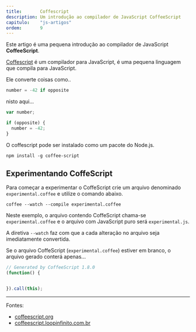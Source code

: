 ```yaml
---
title:       Coffescript
description: Um introdução ao compilador de JavaScript CoffeeScript
capitulo:    "js-artigos"
ordem:       9
---
```


Este artigo é uma pequena introdução ao compilador de JavaScript __CoffeeScript__.

[Coffescript](http://coffeescript.org/ "link-externo") é um compilador para JavaScript, é uma pequena linguagem que 
compila para JavaScript.

Ele converte coisas como..

```javascript
number = -42 if opposite
```

nisto aqui...

```javascript
var number;

if (opposite) {
  number = -42;
}
```

O coffescript pode ser instalado como um pacote do Node.js.

    npm install -g coffee-script


Experimentando CoffeScript
---

Para começar a experimentar o CoffeScript crie um arquivo denominado `experimental.coffee` e utilize o comando abaixo.

    coffee --watch --compile experimental.coffee

Neste exemplo, o arquivo contendo CoffeScript chama-se `experimental.coffee` e o arquivo com JavaScript puro será
`experimental.js`.

A diretiva `--watch` faz com que a cada alteração no arquivo seja imediatamente convertida.

Se o arquivo CoffeScript (`experimental.coffee`) estiver em branco, o arquivo gerado conterá apenas...

```javascript
// Generated by CoffeeScript 1.8.0
(function() {


}).call(this);
```


- - -
Fontes:

- [coffeescript.org](http://coffeescript.org/ "link-externo")
- [coffeescript.loopinfinito.com.br](http://coffeescript.loopinfinito.com.br/ "link-externo")
